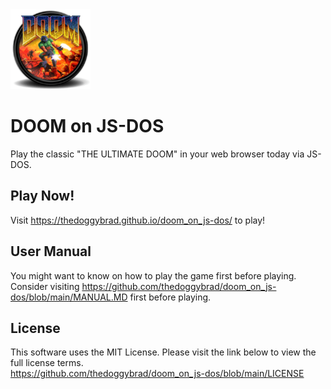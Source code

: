 <img src="android-chrome-192x192.png" width="128px" height="128px">

# DOOM on JS-DOS
Play the classic "THE ULTIMATE DOOM" in your web browser today via JS-DOS.

## Play Now!
Visit https://thedoggybrad.github.io/doom_on_js-dos/ to play!

## User Manual
You might want to know on how to play the game first before playing.<br>
Consider visiting https://github.com/thedoggybrad/doom_on_js-dos/blob/main/MANUAL.MD first before playing.

## License
This software uses the MIT License. Please visit the link below to view the full license terms.<br>
https://github.com/thedoggybrad/doom_on_js-dos/blob/main/LICENSE

